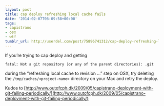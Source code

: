 ```yaml
---
layout: post
title: cap deploy refreshing local cache fails
date: '2014-02-07T06:09:58+00:00'
tags:
- capistrano
- osx
- wtf
tumblr_url: http://userdel.com/post/75896741312/cap-deploy-refreshing-local-cache-fails
---
```

If you’re trying to cap deploy and getting

```
fatal: Not a git repository (or any of the parent directories): .git
```

during the “refreshing local cache to revision …” step on OSX, try deleting the `/tmp/caches/<project-name>` directory on your Mac and retry the deploy.

Kudos to [http://www.outofcph.dk/2009/05/capistrano-deployment-with-git-failing-periodically/](http://www.outofcph.dk/2009/05/capistrano-deployment-with-git-failing-periodically/)
